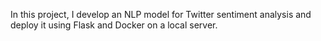 In this project, I develop an NLP model for Twitter sentiment analysis and deploy it using Flask and Docker on a local server.